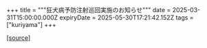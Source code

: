 +++
title = """狂犬病予防注射巡回実施のお知らせ"""
date = 2025-03-31T15:00:00.000Z
expiryDate = 2025-05-30T17:21:42.152Z
tags = ["kuriyama"]
+++


[[source]](https://www.town.kuriyama.hokkaido.jp/soshiki/44/206.html)
